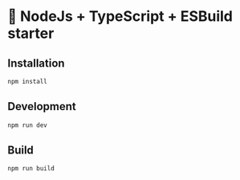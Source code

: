 # 🚀 NodeJs + TypeScript + ESBuild starter

## Installation

```sh
npm install
```

## Development

```sh
npm run dev
```

## Build

```sh
npm run build
```
